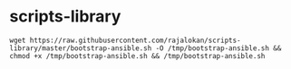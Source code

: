 # scripts-library

`wget https://raw.githubusercontent.com/rajalokan/scripts-library/master/bootstrap-ansible.sh -O /tmp/bootstrap-ansible.sh && chmod +x /tmp/bootstrap-ansible.sh && /tmp/bootstrap-ansible.sh`
